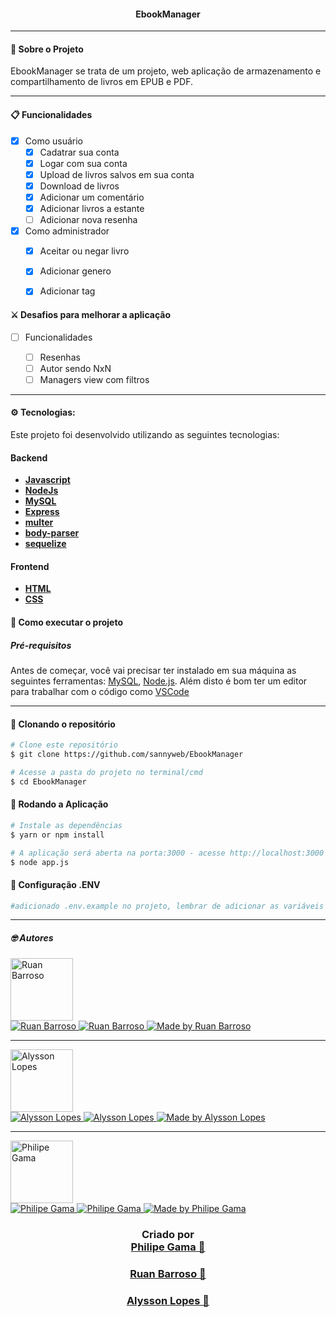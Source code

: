 <h4 align="center">
EbookManager
</h4>

---

#### 🚀 Sobre o Projeto
EbookManager se trata de um projeto, web aplicação de armazenamento e compartilhamento de livros em EPUB e PDF.

---

#### 📋 Funcionalidades

- [x] Como usuário
  - [x] Cadatrar sua conta
  - [x] Logar com sua conta
  - [x] Upload de livros salvos em sua conta
  - [x] Download de livros
  - [x] Adicionar um comentário
  - [x] Adicionar livros a estante
  - [ ] Adicionar nova resenha

- [x] Como administrador 
  - [x] Aceitar ou negar livro
  - [x] Adicionar genero
  - [x] Adicionar tag


#### :crossed_swords: Desafios para melhorar a aplicação
  - [ ] Funcionalidades
  
    - [ ] Resenhas
    - [ ] Autor sendo NxN
    - [ ] Managers view com filtros

---

#### :gear: Tecnologias:

Este projeto foi desenvolvido utilizando as seguintes tecnologias:

#### Backend

- **[Javascript](https://developer.mozilla.org/pt-BR/docs/Web/JavaScript)**
- **[NodeJs](https://nodejs.org/en/docs/)**
- **[MySQL](https://dev.mysql.com/doc/)**
- **[Express](https://expressjs.com/pt-br//)**
- **[multer](https://www.npmjs.com/package/multer)**
- **[body-parser](https://www.npmjs.com/package/body-parser)**
- **[sequelize](https://sequelize.org/docs/v6/getting-started/)**

#### Frontend
- **[HTML](https://developer.mozilla.org/pt-BR/docs/Web/HTML)**
- **[CSS](https://developer.mozilla.org/pt-BR/docs/Web/CSS)**

#### 🚀 Como executar o projeto

##### Pré-requisitos

Antes de começar, você vai precisar ter instalado em sua máquina as seguintes ferramentas:
[MySQL](https://dev.mysql.com/doc/), [Node.js](https://nodejs.org/en/).
Além disto é bom ter um editor para trabalhar com o código como [VSCode](https://code.visualstudio.com/)

---

#### 👯 Clonando o repositório

```bash
# Clone este repositório
$ git clone https://github.com/sannyweb/EbookManager

# Acesse a pasta do projeto no terminal/cmd
$ cd EbookManager
```
#### 📁 Rodando a Aplicação

```bash
# Instale as dependências
$ yarn or npm install

# A aplicação será aberta na porta:3000 - acesse http://localhost:3000
$ node app.js
```

#### 📁 Configuração .ENV

```bash
#adicionado .env.example no projeto, lembrar de adicionar as variáveis de ambiente conforme o exemplo

```
---


##### 🤓 Autores

<img src="https://avatars.githubusercontent.com/u/42660256?v=4" width="100px" alt="Ruan Barroso"/>
<div>
<a href="mailto:ruan.x14@gmail.com">
      <img alt="Ruan Barroso" src="https://img.shields.io/badge/-gmail-0077B5?style=for-the-badge&logo=gmail&logoColor=white" />
   </a>
<a href="https://www.linkedin.com/in/ruanbarroso7/">
      <img alt="Ruan Barroso" src="https://img.shields.io/badge/-linkedin-0077B5?style=for-the-badge&logo=Linkedin&logoColor=white" />
   </a>
<a href="https://github.com/ruanx14">
  <img alt="Made by Ruan Barroso" src="https://img.shields.io/badge/-Github-0077B5?style=for-the-badge&logo=Github&logoColor=white&link=https://github.com/marcelo-rafael" />
  </a>
</div>

---
<img src="https://avatars.githubusercontent.com/u/22717429?v=4" width="100px" alt="Alysson Lopes"/>
<div>
<a href="mailto:nexus.af@gmail.com">
      <img alt="Alysson Lopes" src="https://img.shields.io/badge/-gmail-0077B5?style=for-the-badge&logo=gmail&logoColor=white" />
   </a>
<a href="https://www.linkedin.com/in/alysson-lopes-4a88a175/">
      <img alt="Alysson Lopes" src="https://img.shields.io/badge/-linkedin-0077B5?style=for-the-badge&logo=Linkedin&logoColor=white" />
   </a>
<a href="https://github.com/Nexusaf">
  <img alt="Made by Alysson Lopes" src="https://img.shields.io/badge/-Github-0077B5?style=for-the-badge&logo=Github&logoColor=white&link=https://github.com/marcelo-rafael" />
  </a>
</div>

---
<img src="https://avatars.githubusercontent.com/u/43389804?v=4" width="100px" alt="Philipe Gama"/>
<div>
<a href="mailto:philipegama97@gmail.com">
      <img alt="Philipe Gama" src="https://img.shields.io/badge/-gmail-0077B5?style=for-the-badge&logo=gmail&logoColor=white" />
   </a>
<a href="https://www.linkedin.com/in/philipe-gama-9702231a5/">
      <img alt="Philipe Gama" src="https://img.shields.io/badge/-linkedin-0077B5?style=for-the-badge&logo=Linkedin&logoColor=white" />
   </a>
<a href="https://github.com/PhilipeGama">
  <img alt="Made by Philipe Gama" src="https://img.shields.io/badge/-Github-0077B5?style=for-the-badge&logo=Github&logoColor=white&link=https://github.com/marcelo-rafael" />
  </a>
</div>

 <h3 align="center">Criado por <br><a href="https://github.com/philipeGama">Philipe Gama 🚀</a></h3> 
 <h3 align="center"><a href="https://github.com/ruanx14">Ruan Barroso 🚀</a></h3> 
 <h3 align="center"><a href="https://github.com/Nexusaf">Alysson Lopes 🚀</a>
</h3>


